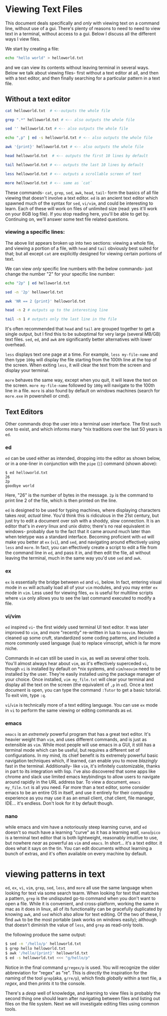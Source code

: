 # Viewing Text Files

This document deals specifically and _only_ with viewing text on a command line, without use of a gui. There's plenty of reasons to need to need to view text in a terminal, without access to a gui. Below I discuss all the different ways I view files.

We start by creating a file:

```bash
echo "hello world" > helloworld.txt
```

and we can view its contents without leaving terminal in several ways. Below we talk about viewing files- first without a text editor at all, and then with a text editor, and then finally searching for a particular pattern in a text file.

## Without a text editor

```bash
cat helloworld.txt  # <--outputs the whole file

grep ".*" helloworld.txt # <-- also outputs the whole file

sed '' helloworld.txt # <-- also outputs the whole file

echo ",p" | ed -s helloworld.txt # <-- also outputs the whole file

awk '{print}' helloworld.txt # <-- also outputs the whole file

head helloworld.txt  # <-- outputs the first 10 lines by default

tail helloworld.txt # <-- outputs the last 10 lines by default

less helloworld.txt # <-- outputs a scrollable screen of text

more helloworld.txt # <-- same as `cat`
```

These commands- `cat`, `grep`, `sed`, `awk`, `head`, `tail`- form the basics of all file viewing that doesn't involve a text editor. `ed` is an ancient text editor which spawned much of the syntax for `sed`, `vi/vim`, and could be interesting to learn. Each of these will work on files of unlimited size (read: yes it'll work on your 8GB log file). If you stop reading here, you'll be able to get by. Continuing on, we'll answer some text file related questions.

### viewing a specific lines:

The above list appears broken up into two sections: viewing a whole file, and viewing a portion of a file, with `head` and `tail` obviously best suited for that; but all except `cat` are explicitly designed for viewing certain portions of text.  

We can view _only_ specific line numbers with the below commands- just change the number "2" for your specific line number:

```bash
echo "2p" | ed helloworld.txt

sed -n '2p' helloworld.txt

awk 'NR == 2 {print}' helloworld.txt

head -n 2 # outputs up to the interesting line

tail -n 1 # outputs only the last line in the file
```

It's often recommended that `head` and `tail` are grouped together to get a single output, but I find this to be suboptimal for very large (several MB/GB) text files. `sed`, `ed`, and `awk` are significantly better alternatives with lower overhead.

`less` displays text one page at a time. For example, `less my-file-name` and then type `100g` will display the file starting from the 100th line at the top of the screen. When exiting `less`, it will clear the text from the screen and display your terminal.

`more` behaves the same way, except when you quit, it will leave the text on the screen. `more my-file-name` followed by `100g` will navigate to the 100th line in a file. `more` is also found by default on windows machines (search for `more.exe` in powershell or cmd).


## Text Editors

Other commands drop the user into a terminal user interface. The first such one to exist, and which informs many *nix traditions over the last 50 years is `ed`.

### ed
`ed` can be used either as intended, dropping into the editor as shown below, or in a one-liner in conjunction with the `pipe` (`|`) command (shown above):

```
$ ed helloworld.txt
26
2p
goodbye world
```
Here, "26" is the number of bytes in the message. `2p` is the command to print line 2 of the file, which is then printed on the line.

`ed` is designed to be used for typing machines, where displaying characters takes _real, actual time_.  You'd think this is ridiculous in the 21st century, but just try to edit a document over ssh with a shoddy, slow connection. It is an editor that's in _every_ linux and unix distro; there's no real equivalent in windows- probably due to the fact that it came around much later than when teletype was a standard interface. Becoming proficient with `ed` will make you better at `ex` (`vi`), and `sed`, and navigating around effectively using `less` and `more`. In fact, you can effectively create a script to edit a file from the command line in `ed`, and pass it in, and then edit the file, all without leaving the terminal, much in the same way you'd use `sed` and `awk`.

### ex

`ex` is essentially the bridge between `ed` and `vi`, below. In fact, entering visual mode in `ex` will actually load all of your `vim` modules, and you may enter `ex` mode in `vim`. Less used for viewing files, `ex` is useful for multiline scripts where `vim` only allows you to see the last command executed to modify a file.

### vi/vim

`ed` inspired `vi`- the first widely used terminal UI text editor. It was later improved to `vim`, and more "recently" re-written in lua to `neovim`. Neovim cleaned up some cruft, standardized some coding patterns, and included a more commonly used language (lua) to replace vimscript, which is far more niche. 

Commands in `ed` can still be used in `vim`, as well as several other tools. You'll almost always hear about `vim`, as it's effectively superceded `vi`, though `vi` is installed by default on *nix systems, and `vim`/`neovim` need to be installed by the user. They're easily installed using the package manager of your choice. Once installed, `vim my_file.txt` will clear your terminal and display all the text on the screen (the equivalent of `,p` in `ed`). Once a text document is open, you can type the command `:Tutor` to get a basic tutorial. To exit vim, type `:q`.

`vi`/`vim` is technically more of a text editing language. You can use `ex` mode in `vi` to perform the same viewing or editing commands as `ed`.

### emacs
`emacs` is an _extremely_ powerful program that has a great text editor. It's heavier weight than `vim`, and uses different commands, and is just as extensible as `vim`.  While most people will use emacs in a GUI, it still has a terminal mode which can be useful, but requires a different set of configurations. In my mind, its chief benefit is its extremely powerful basic navigation techniques which, if learned, can enable you to move _blazingly_ fast in the terminal.  Additionally- like `vim`, it's infinitely customizable, thanks in part to its integration with lisp. I've also discovered that some apps like chrome and slack use limited emacs keybindings to allow users to navigate around rapidly in the URL address bar. To view a document, `emacs my_file.txt` is all you need. Far more than a text editor, some consider emacs to be an entire OS in itself, and use it entirely for their computing experience as you may use it as an email client, chat client, file manager, IDE... it's endless. Don't look for it by default though.

### nano

while emacs and vim have a notoriously steep learning curve, and `ed` doesn't so much have a learning "curve" as it has a learning _wall_, `nano`/`pico` is a terminal text editor that is both lightweight, reasonably intuitive to use, but nowhere _near_ as powerful as `vim` and `emacs`. In short... it's a text editor. it does what it says on the tin. You can edit documents without learning a bunch of extras, and it's often available on every machine by default.

# viewing patterns in text
`ed`, `ex`, `vi`, `vim`, `grep`, `sed`, `less`, and `more` all use the same language when looking for text via some search tearm.  When looking for text that matches a pattern, `grep` is the undisputed go-to command when you don't want to open a file. While it is convenient, and cross-platform, working the same in mac as it does in linux, all of its functionality can be gracefully duplicated by knowing `awk`, and `sed` which also allow for text editing. Of the two of these, I find `awk` to be the most portable (awk works on windows easily); although that doesn't diminish the value of `less`, and `grep` as read-only tools.

the following produce the same output:
```bash
$ sed -n '/hello/p' helloworld.txt 
$ grep hello helloworld.txt
$ awk '/hello/{print}' helloworld.txt
$ ed -s helloworld.txt <<< "g/hello/p"
```
Notice in the final command `g/regex/p` is used.  You will recognize the older abbreviation for "regex" as "re". This is _directly_ the inspiration for the naming of the tool `grep`(aka, `g/re/p`), which finds _globally_ within a text file, a _regex_, and then _prints_ it to the console.

There's a _deep_ well of knowledge, and learning to view files is probably the second thing one should learn after navigating between files and listing out files on the file system. Next we will investigate editing files using common tools.